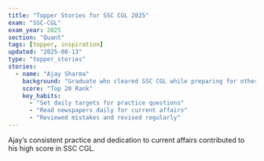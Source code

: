 ```yaml
---
title: "Topper Stories for SSC CGL 2025"
exam: "SSC-CGL"
exam_year: 2025
section: "Quant"
tags: [topper, inspiration]
updated: "2025-08-13"
type: "topper_stories"
stories:
  - name: "Ajay Sharma"
    background: "Graduate who cleared SSC CGL while preparing for other competitive exams"
    score: "Top 20 Rank"
    key_habits:
      - "Set daily targets for practice questions"
      - "Read newspapers daily for current affairs"
      - "Reviewed mistakes and revised regularly"
---
```


Ajay’s consistent practice and dedication to current affairs contributed to his high score in SSC CGL.